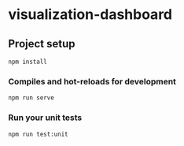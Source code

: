 # visualization-dashboard

## Project setup
```
npm install
```

### Compiles and hot-reloads for development
```
npm run serve
```

### Run your unit tests
```
npm run test:unit
```

